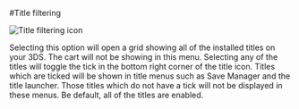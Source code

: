 #Title filtering

![Title filtering icon](wiki/images/titlefiltericon.png)<br>

Selecting this option will open a grid showing all of the installed titles on your 3DS. The cart will not be showing in this menu. Selecting any of the titles will toggle the tick in the bottom right corner of the title icon. Titles which are ticked will be shown in title menus such as Save Manager and the title launcher. Those titles which do not have a tick will not be displayed in these menus. Be default, all of the titles are enabled.
